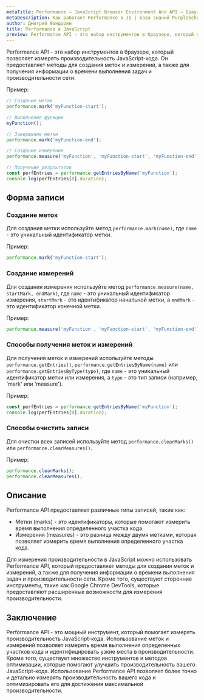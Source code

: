 ```yaml
---
metaTitle: Performance – JavaScript Browser Environment And API – Браузерное окружение и API в JS
metaDescription: Как работает Performance в JS | База знаний PurpleSchool
author: Дмитрий Фандорин
title: Performance в JavaScript
preview: Performance API - это набор инструментов в браузере, который позволяет измерять производительность JavaScript-кода...
---
```


Performance API - это набор инструментов в браузере, который позволяет измерять производительность JavaScript-кода. Он предоставляет методы для создания меток и измерений, а также для получения информации о времени выполнения задач и производительности сети.

Пример:

```javascript
// Создание метки
performance.mark('myFunction-start');

// Выполнение функции
myFunction();

// Завершение метки
performance.mark('myFunction-end');

// Создание измерения
performance.measure('myFunction', 'myFunction-start', 'myFunction-end');

// Получение результатов
const perfEntries = performance.getEntriesByName('myFunction');
console.log(perfEntries[0].duration);
```

## Форма записи

### Создание меток

Для создания метки используйте метод `performance.mark(name)`, где `name` - это уникальный идентификатор метки.

Пример:

```javascript
performance.mark('myFunction-start');
```

### Создание измерений

Для создания измерения используйте метод `performance.measure(name, startMark, endMark)`, где `name` - это уникальный идентификатор измерения, `startMark` - это идентификатор начальной метки, а `endMark` - это идентификатор конечной метки.

Пример:

```javascript
performance.measure('myFunction', 'myFunction-start', 'myFunction-end');
```

### Способы получения меток и измерений

Для получения меток и измерений используйте методы `performance.getEntries()`, `performance.getEntriesByName(name)` или `performance.getEntriesByType(type)`, где `name` - это уникальный идентификатор метки или измерения, а `type` - это тип записи (например, 'mark' или 'measure').

Пример:

```javascript
const perfEntries = performance.getEntriesByName('myFunction');
console.log(perfEntries[0].duration);
```

### Способы очистить записи

Для очистки всех записей используйте метод `performance.clearMarks()` или `performance.clearMeasures()`.

Пример:

```javascript
performance.clearMarks();
performance.clearMeasures();
```

## Описание

Performance API предоставляет различные типы записей, такие как:

- Метки (marks) - это идентификаторы, которые помогают измерить время выполнения определенного участка кода.
- Измерения (measures) - это разница между двумя метками, которая позволяет измерить время выполнения определенного участка кода.

Для измерения производительности в JavaScript можно использовать Performance API, который предоставляет методы для создания меток и измерений, а также для получения информации о времени выполнения задач и производительности сети. Кроме того, существуют сторонние инструменты, такие как Google Chrome DevTools, которые предоставляют расширенные возможности для измерения производительности.

## Заключение

Performance API - это мощный инструмент, который помогает измерять производительность JavaScript-кода. Использование меток и измерений позволяет измерять время выполнения определенных участков кода и идентифицировать узкие места в производительности. Кроме того, существует множество инструментов и методов оптимизации, которые помогают улучшить производительность вашего JavaScript-кода. Использование Performance API позволяет более точно и детально измерять производительность вашего кода и оптимизировать его для достижения максимальной производительности.
